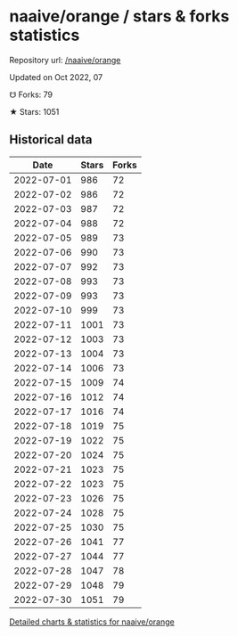# naaive/orange / stars & forks statistics

Repository url: [/naaive/orange](https://github.com/naaive/orange)

Updated on Oct 2022, 07

☋ Forks: 79

★ Stars: 1051

## Historical data
| Date | Stars | Forks |
|------|-------|-------|
| 2022-07-01 | 986 | 72 | 
| 2022-07-02 | 986 | 72 | 
| 2022-07-03 | 987 | 72 | 
| 2022-07-04 | 988 | 72 | 
| 2022-07-05 | 989 | 73 | 
| 2022-07-06 | 990 | 73 | 
| 2022-07-07 | 992 | 73 | 
| 2022-07-08 | 993 | 73 | 
| 2022-07-09 | 993 | 73 | 
| 2022-07-10 | 999 | 73 | 
| 2022-07-11 | 1001 | 73 | 
| 2022-07-12 | 1003 | 73 | 
| 2022-07-13 | 1004 | 73 | 
| 2022-07-14 | 1006 | 73 | 
| 2022-07-15 | 1009 | 74 | 
| 2022-07-16 | 1012 | 74 | 
| 2022-07-17 | 1016 | 74 | 
| 2022-07-18 | 1019 | 75 | 
| 2022-07-19 | 1022 | 75 | 
| 2022-07-20 | 1024 | 75 | 
| 2022-07-21 | 1023 | 75 | 
| 2022-07-22 | 1023 | 75 | 
| 2022-07-23 | 1026 | 75 | 
| 2022-07-24 | 1028 | 75 | 
| 2022-07-25 | 1030 | 75 | 
| 2022-07-26 | 1041 | 77 | 
| 2022-07-27 | 1044 | 77 | 
| 2022-07-28 | 1047 | 78 | 
| 2022-07-29 | 1048 | 79 | 
| 2022-07-30 | 1051 | 79 | 


[Detailed charts & statistics for naaive/orange](https://reviewgithub.com/rep/naaive/orange)
